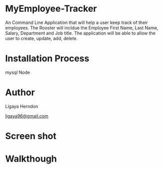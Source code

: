 # MyEmployee-Tracker
An Command Line Application that will help a user keep track of their employees. The Rooster will incldue the Employee First Name, Last Name, Salary, Department and Job title. The application will be able to allow the user to create, update, add, delete. 

# Installation Process

mysql
Node

# Author
Ligaya Herndon 

ligaya96@gmail.com
# Screen shot

# Walkthough


